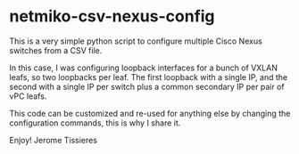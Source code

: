 # netmiko-csv-nexus-config
This is a very simple python script to configure multiple Cisco Nexus switches from a CSV file.

In this case, I was configuring loopback interfaces for a bunch of VXLAN leafs, 
so two loopbacks per leaf. The first loopback with a single IP, and the second with a single IP per switch plus a common secondary IP per pair of vPC leafs.

This code can be customized and re-used for anything else by changing the configuration commands, this is why I share it.

Enjoy!
Jerome Tissieres


